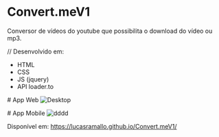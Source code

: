 ﻿# Convert.meV1

Conversor de vídeos do youtube que possibilita o download do vídeo ou mp3.

// Desenvolvido em:

- HTML
- CSS
- JS (jquery)
- API loader.to

﻿# App Web
![Desktop](https://user-images.githubusercontent.com/108425719/211159063-4073ebd7-0bcf-4986-9700-dd94f00e44da.png)

﻿# App Mobile
![dddd](https://user-images.githubusercontent.com/108425719/211159075-02e5b1a4-63b0-4947-830a-16d426e22a8e.png)


Disponível em: https://lucasramallo.github.io/Convert.meV1/ 

